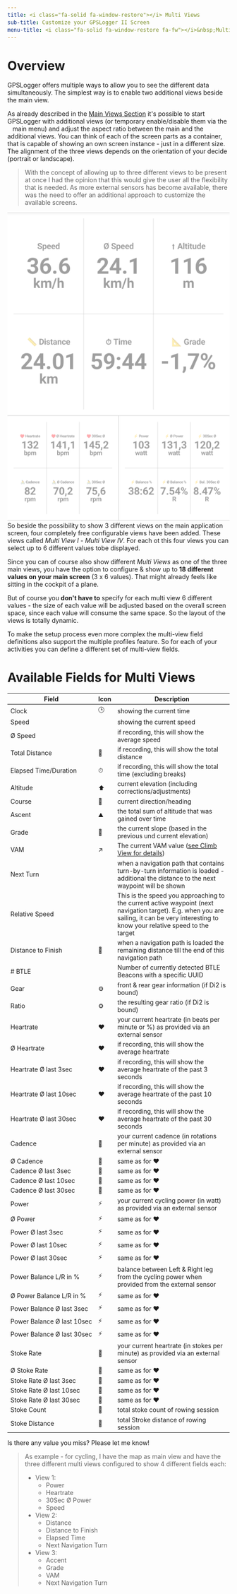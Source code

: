 ```yaml
---
title: <i class="fa-solid fa-window-restore"></i> Multi Views
sub-title: Customize your GPSLogger II Screen
menu-title: <i class="fa-solid fa-window-restore fa-fw"></i>&nbsp;Multi Views
---
```

# Overview

GPSLogger offers multiple ways to allow you to see the different data simultaneously. The simplest way is to enable two
additional views beside the main view.

As already described in the [Main Views Section](./1200-views.html#views) it's possible to start GPSLogger with additional
views (or temporary enable/disable them via the  <i class="fa-solid fa-ellipsis-vertical"></i>  main menu) and adjust
the aspect ratio between the main and the additional views. You can think of each of the screen parts as a container,
that is capable of showing an own screen instance - just in a different size. The alignment of the three views depends
on the orientation of your decide (portrait or landscape).

> With the concept of allowing up to three different views to be present at once I had the opinion that this would give
> the user all the flexibility that is needed. As more external sensors has become available, there was the need to
> offer an additional approach to customize the available screens.

<span class="shot">![view-multiview](/assets/img/gpsl/view-multiview-3x.png)</span>
So beside the possibility to show 3 different views on the main application screen, four completely free configurable
views have been added. These views called _Multi View I_ - _Multi View IV_. For each ot this four views you
can select up to 6 different values tobe displayed.

Since you can of course also show different _Multi Views_ as one of the three main views, you have the option to
configure & show up to **18 different values on your main screen** (3 x 6 values). That might already feels like
sitting in the cockpit of a plane.

But of course you **don't have to** specify for each multi view 6 different values - the size of each value will be
adjusted based on the overall screen space, since each value will consume the same space. So the layout of the views is
totally dynamic.

To make the setup process even more complex the multi-view field definitions also support the multiple profiles feature.
So for each of your activities you can define a different set of multi-view fields.<br class="shot-end">

# Available Fields for Multi Views

| Field | Icon | Description |
| --- | --- | --- |
| Clock | 🕒 | showing the current time |
| Speed | | showing the current speed |
| Ø Speed | | if recording, this will show the average speed |
| Total Distance | 📏 | if recording, this will show the total distance |
| Elapsed Time/Duration | ⏱ | if recording, this will show the total time (excluding breaks)  |
| Altitude | ⬆ | current elevation (including corrections/adjustments) |
| Course | 🧭 | current direction/heading |
| Ascent | ⛰ | the total sum of altitude that was gained over time |
| Grade | 📐 |  the current slope (based in the previous und current elevation) |
| VAM | ↗ | The current VAM value ([see Climb View for details](./3300-climb.html#vam)) |
| Next Turn | | when a navigation path that contains turn-by-turn information is loaded - additional the distance to the next waypoint will be shown |
| Relative Speed | | This is the speed you approaching to the current active waypoint (next navigation target). E.g. when you are sailing, it can be very interesting to know your relative speed to the target |
| Distance to Finish | 🏁 | when a navigation path is loaded the remaining distance till the end of this navigation path |
| # BTLE | | Number of currently detected BTLE Beacons with a specific UUID |
| Gear | ⚙ | front & rear gear information (if Di2 is bound) |
| Ratio | ⚙ | the resulting gear ratio (if Di2 is bound) |
| Heartrate | ♥ | your current heartrate (in beats per minute or %) as provided via an external sensor |
| Ø Heartrate | ♥ | if recording, this will show the average heartrate |
| Heartrate Ø last 3sec | ♥ | if recording, this will show the average heartrate of the past 3 seconds |
| Heartrate Ø last 10sec | ♥ | if recording, this will show the average heartrate of the past 10 seconds |
| Heartrate Ø last 30sec | ♥ | if recording, this will show the average heartrate of the past 30 seconds |
| Cadence | 🚴 | your current cadence (in rotations per minute) as provided via an external sensor |
| Ø Cadence | 🚴 | same as for ♥ |
| Cadence Ø last 3sec | 🚴 | same as for ♥ |
| Cadence Ø last 10sec | 🚴 | same as for ♥ |
| Cadence Ø last 30sec | 🚴 | same as for ♥ |
| Power | ⚡ | your current cycling power (in watt) as provided via an external sensor |
| Ø Power | ⚡ | same as for ♥ |
| Power Ø last 3sec | ⚡ | same as for ♥ |
| Power Ø last 10sec | ⚡ | same as for ♥ |
| Power Ø last 30sec | ⚡ | same as for ♥ |
| Power Balance L/R in % | ⚡ |  balance between Left & Right leg from the cycling power when provided from the external sensor |
| Ø Power Balance L/R in % | ⚡ | same as for ♥ |
| Power Balance Ø last 3sec | ⚡ | same as for ♥ |
| Power Balance Ø last 10sec | ⚡ | same as for ♥ |
| Power Balance Ø last 30sec | ⚡ | same as for ♥ |
| Stoke Rate | 🚣 | your current heartrate (in stokes per minute) as provided via an external sensor |
| Ø Stoke Rate | 🚣 | same as for ♥ |
| Stoke Rate Ø last 3sec | 🚣 | same as for ♥ |
| Stoke Rate Ø last 10sec | 🚣 | same as for ♥ |
| Stoke Rate Ø last 30sec | 🚣 | same as for ♥ |
| Stoke Count | 🚣 | total stoke count of rowing session |
| Stoke Distance | 🚣 | total Stroke distance of rowing session |

Is there any value you miss? Please let me know! 

> As example - for cycling, I have the map as main view and have the three different multi views configured to show
> 4 different fields each:
> - View 1: 
>   - Power
>   - Heartrate
>   - 30Sec Ø Power
>   - Speed 
> - View 2:
>   - Distance
>   - Distance to Finish
>   - Elapsed Time
>   - Next Navigation Turn
> - View 3:
>   - Accent
>   - Grade
>   - VAM
>   - Next Navigation Turn
